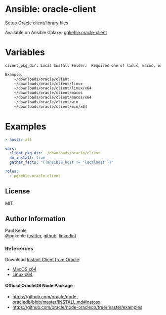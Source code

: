 # Ansible: oracle-client

Setup Oracle client/library files

Available on Ansible Galaxy: [pgkehle.oracle-client](https://galaxy.ansible.com/pgkehle/oracle-client)

# Variables

```bash
client_pkg_dir: Local Install Folder.  Requires one of linux, macos, or win, with x32 and/or x64.

Example: 
    ~/downloads/oracle/client
    ~/downloads/oracle/client/linux
    ~/downloads/oracle/client/linux/x64
    ~/downloads/oracle/client/macos
    ~/downloads/oracle/client/macos/x64
    ~/downloads/oracle/client/win
    ~/downloads/oracle/client/win/x64
```  

# Examples

```yaml
- hosts: all

vars: 
  client_pkg_dir: ~/downloads/oracle/client
  do_install: true
  gather_facts: "{{ansible_host != 'localhost'}}"

roles:
  - pgkehle.oracle-client
```

## License

MIT

## Author Information

Paul Kehle  
@pgkehle ([twitter](https://twitter.com/pgkehle), [github](https://github.com/pgkehle), [linkedin](https://www.linkedin.com/in/pgkehle))

### References

Download [Instant Client from Oracle](http://www.oracle.com/technetwork/database/features/instant-client/index-097480.html):
* [MacOS x64](http://www.oracle.com/technetwork/topics/intel-macsoft-096467.html)
* [Linux x64](http://www.oracle.com/technetwork/topics/linuxx86-64soft-092277.html)
    
#### Official OracleDB Node Package
* https://github.com/oracle/node-oracledb/blob/master/INSTALL.md#instosx
* https://github.com/oracle/node-oracledb/tree/master/examples

